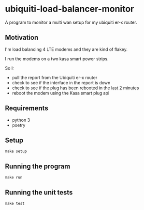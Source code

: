 # ubiquiti-load-balancer-monitor

A program to monitor a multi wan setup for my ubiquiti er-x router.


## Motivation

I'm load balancing 4 LTE modems and they are kind of flakey. 

I run the modems on a two kasa smart power strips.

So I: 
- pull the report from the Ubiquiti er-x router
- check to see if the interface in the report is down
- check to see if the plug has been rebooted in the last 2 minutes
- reboot the modem using the Kasa smart plug api

## Requirements

- python 3
- poetry

## Setup

```
make setup
```

## Running the program

```
make run
```

## Running the unit tests

```
make test
```
